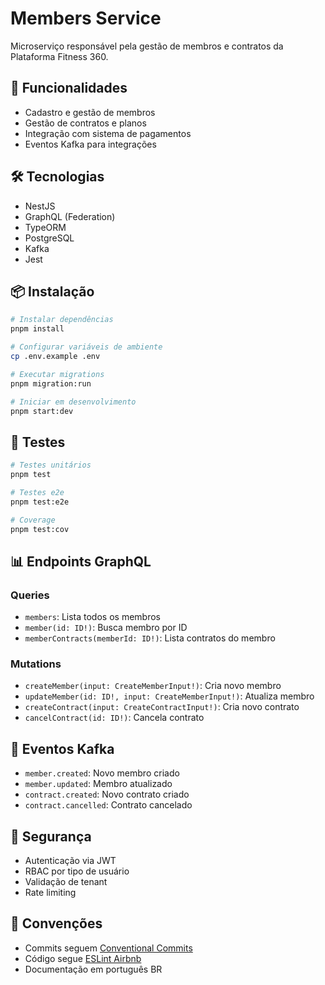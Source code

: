 # Members Service

Microserviço responsável pela gestão de membros e contratos da Plataforma Fitness 360.

## 🚀 Funcionalidades

- Cadastro e gestão de membros
- Gestão de contratos e planos
- Integração com sistema de pagamentos
- Eventos Kafka para integrações

## 🛠️ Tecnologias

- NestJS
- GraphQL (Federation)
- TypeORM
- PostgreSQL
- Kafka
- Jest

## 📦 Instalação

```bash
# Instalar dependências
pnpm install

# Configurar variáveis de ambiente
cp .env.example .env

# Executar migrations
pnpm migration:run

# Iniciar em desenvolvimento
pnpm start:dev
```

## 🧪 Testes

```bash
# Testes unitários
pnpm test

# Testes e2e
pnpm test:e2e

# Coverage
pnpm test:cov
```

## 📊 Endpoints GraphQL

### Queries
- `members`: Lista todos os membros
- `member(id: ID!)`: Busca membro por ID
- `memberContracts(memberId: ID!)`: Lista contratos do membro

### Mutations
- `createMember(input: CreateMemberInput!)`: Cria novo membro
- `updateMember(id: ID!, input: CreateMemberInput!)`: Atualiza membro
- `createContract(input: CreateContractInput!)`: Cria novo contrato
- `cancelContract(id: ID!)`: Cancela contrato

## 🔄 Eventos Kafka

- `member.created`: Novo membro criado
- `member.updated`: Membro atualizado
- `contract.created`: Novo contrato criado
- `contract.cancelled`: Contrato cancelado

## 🔐 Segurança

- Autenticação via JWT
- RBAC por tipo de usuário
- Validação de tenant
- Rate limiting

## 📝 Convenções

- Commits seguem [Conventional Commits](https://www.conventionalcommits.org/)
- Código segue [ESLint Airbnb](https://github.com/airbnb/javascript)
- Documentação em português BR 